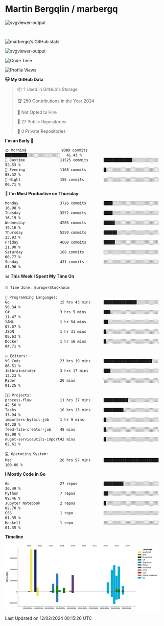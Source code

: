 # Martin Bergqlin / marbergq

![svgviewer-output](https://user-images.githubusercontent.com/2405410/206014777-22d41ecb-c24f-421d-b7d9-bba2cb5bb0de.svg)

<br>

<!--- [![Martin's Week](https://github-readme-stats.vercel.app/api/wakatime?username=marbergq&theme=dark)](https://github.com/anuraghazra/github-readme-stats) -->

![marbergq's GitHub stats](https://github-readme-stats.vercel.app/api?username=marbergq&count_private=true&show_icons=true)

![svgviewer-output](https://wakatime.com/badge/user/3f0a2069-6683-4e19-9a4a-7d21ea815067.svg)

<!--START_SECTION:waka-->
![Code Time](http://img.shields.io/badge/Code%20Time-3%2C724%20hrs%2022%20mins-blue)

![Profile Views](http://img.shields.io/badge/Profile%20Views-0-blue)

**🐱 My GitHub Data** 

> 📦 ? Used in GitHub's Storage 
 > 
> 🏆 250 Contributions in the Year 2024
 > 
> 🚫 Not Opted to Hire
 > 
> 📜 27 Public Repositories 
 > 
> 🔑 0 Private Repositories 
 > 
**I'm an Early 🐤** 

```text
🌞 Morning                9089 commits        ██████████░░░░░░░░░░░░░░░   41.43 % 
🌆 Daytime                11525 commits       █████████████░░░░░░░░░░░░   52.53 % 
🌃 Evening                1168 commits        █░░░░░░░░░░░░░░░░░░░░░░░░   05.32 % 
🌙 Night                  156 commits         ░░░░░░░░░░░░░░░░░░░░░░░░░   00.71 % 
```
📅 **I'm Most Productive on Thursday** 

```text
Monday                   3726 commits        ████░░░░░░░░░░░░░░░░░░░░░   16.98 % 
Tuesday                  3552 commits        ████░░░░░░░░░░░░░░░░░░░░░   16.19 % 
Wednesday                4203 commits        █████░░░░░░░░░░░░░░░░░░░░   19.16 % 
Thursday                 5250 commits        ██████░░░░░░░░░░░░░░░░░░░   23.93 % 
Friday                   4608 commits        █████░░░░░░░░░░░░░░░░░░░░   21.00 % 
Saturday                 168 commits         ░░░░░░░░░░░░░░░░░░░░░░░░░   00.77 % 
Sunday                   431 commits         ░░░░░░░░░░░░░░░░░░░░░░░░░   01.96 % 
```


📊 **This Week I Spent My Time On** 

```text
🕑︎ Time Zone: Europe/Stockholm

💬 Programming Languages: 
Go                       15 hrs 43 mins      ███████████████░░░░░░░░░░   58.34 % 
C#                       3 hrs 5 mins        ███░░░░░░░░░░░░░░░░░░░░░░   11.47 % 
YAML                     1 hr 54 mins        ██░░░░░░░░░░░░░░░░░░░░░░░   07.07 % 
JSON                     1 hr 31 mins        █░░░░░░░░░░░░░░░░░░░░░░░░   05.63 % 
Docker                   1 hr 16 mins        █░░░░░░░░░░░░░░░░░░░░░░░░   04.71 % 

🔥 Editors: 
VS Code                  23 hrs 19 mins      ██████████████████████░░░   86.51 % 
Jetbrainsrider           3 hrs 17 mins       ███░░░░░░░░░░░░░░░░░░░░░░   12.23 % 
Rider                    20 mins             ░░░░░░░░░░░░░░░░░░░░░░░░░   01.25 % 

🐱‍💻 Projects: 
process-flow             11 hrs 27 mins      ███████████░░░░░░░░░░░░░░   42.50 % 
Tasks                    10 hrs 13 mins      █████████░░░░░░░░░░░░░░░░   37.94 % 
importers-bytbil-job     1 hr 9 mins         █░░░░░░░░░░░░░░░░░░░░░░░░   04.28 % 
feed-file-creator-job    48 mins             █░░░░░░░░░░░░░░░░░░░░░░░░   02.98 % 
nuget-serviceutils-import42 mins             █░░░░░░░░░░░░░░░░░░░░░░░░   02.61 % 

💻 Operating System: 
Mac                      26 hrs 57 mins      █████████████████████████   100.00 % 
```

**I Mostly Code in Go** 

```text
Go                       27 repos            █████████░░░░░░░░░░░░░░░░   36.49 % 
Python                   7 repos             ██░░░░░░░░░░░░░░░░░░░░░░░   09.46 % 
Jupyter Notebook         2 repos             █░░░░░░░░░░░░░░░░░░░░░░░░   02.70 % 
CSS                      1 repo              ░░░░░░░░░░░░░░░░░░░░░░░░░   01.35 % 
Haskell                  1 repo              ░░░░░░░░░░░░░░░░░░░░░░░░░   01.35 % 
```



**Timeline**

![Lines of Code chart](https://raw.githubusercontent.com/marbergq/marbergq/main/assets/bar_graph.png)


 Last Updated on 12/02/2024 00:15:26 UTC
<!--END_SECTION:waka-->
